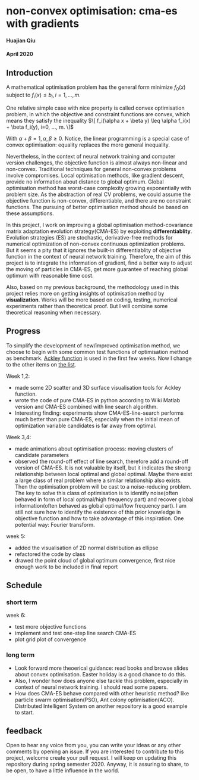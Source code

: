 # non-convex optimisation: cma-es with gradients
#### Huajian Qiu
#### April 2020


## Introduction
A mathematical optimisation problem has the general form 
minimize $f_0(x)$
subject to $f_i(x) \leq b_i, i=1, ..., m.$

One relative simple case with nice property is called convex optimisation problem, in which the objective and constraint functions are convex, which means they satisfy the inequality
$\[ f_i(\alpha x + \beta y) \leq \alpha f_i(x) + \beta f_i(y), i=0, ..., m. \]$

With $\alpha + \beta = 1, \alpha, \beta \geq 0$. Notice, the linear programming is a special case of convex optimisation: equality replaces the more general inequality.

Nevertheless, in the context of neural network training and computer version challenges, the objective function is almost always non-linear and non-convex. Traditional techniques for general non-convex problems involve compromises. Local optimisation methods, like gradient descent, provide no information about distance to global optimum. Global optimisation method has worst-case complexity growing exponentially with problem size. As the abstraction of real CV problems, we could assume the objective function is non-convex, differentiable, and there are no constraint functions. The pursuing of better optimisation method should be based on these assumptions. 

In this project, I work on improving a global optimisation method-covariance matrix adaptation evolution strategy(CMA-ES) by exploiting **differentiablity**. Evolution strategies (ES) are stochastic, derivative-free methods for numerical optimization of non-convex continuous optimization problems. But it seems a pity that it ignores the built-in differentiablity of objective function in the context of neural network training. Therefore, the aim of this project is to integrate the information of gradient, find a better way to adjust the moving of particles in CMA-ES, get more guarantee of reaching global optimum with reasonable time cost. 

Also, based on my previous background, the methodology used in this project relies more on getting insights of optimisation method by **visualization**. Works will be more based on coding, testing, numerical experiments rather than theoretical proof. But I will combine some theoretical reasoning when necessary.  

## Progress
To simplify the development of new/improved optimisation method, we choose to begin with some common test functions of optimisation method as benchmark. [Ackley function](https://en.wikipedia.org/wiki/Ackley_function) is used in the first few weeks. Now I change to the other items on [the list](https://www.sfu.ca/~ssurjano/optimization.html).

Week 1,2: 
- made some 2D scatter and 3D surface visualisation tools for Ackley function. 
- wrote the code of pure CMA-ES in python according to Wiki Matlab version and CMA-ES combined with line search algorithm.
- Interesting finding: experiments show CMA-ES-line-search performs much better than pure CMA-ES, especially when the initial mean of optimization variable candidates is far away from optimal.   

Week 3,4:
- made animations about optimisation process: moving clusters of candidate parameters
- observed the round-off effect of line search, therefore add a round-off version of CMA-ES. It is not valuable by itself, but it indicates the strong relationship between local optimal and global optimal. Maybe there exist a large class of real problem where a similar relationship also exists. Then the optimisation problem will be cast to a noise-reducing problem. The key to solve this class of optimisation is to identify noise(often behaved in form of local optimal/high frequency part) and recover global information(often behaved as global optimal/low frequency part). I am still not sure how to identify the existence of this prior knowledge in objective function and how to take advantage of this inspiration. One potential way: Fourier transform.    

week 5:
- added the visualisation of 2D normal distribution as ellipse
- refactored the code by class
- drawed the point cloud of global optimum convergence, first nice enough work to be included in final report 


## Schedule
### short term
week 6:
- test more objective functions
- implement and test one-step line search CMA-ES
- plot grid plot of convergence


### long term
- Look forward more theoerical guidance: read books and browse slides about convex optimisation. Easter holiday is a good chance to do this.
- Also, I wonder how does anyone else tackle this problem, especially in context of neural network training. I should read some papers.
- How does CMA-ES behave compared with other heuristic method? like particle swarm optimisation(PSO), Ant colony optimisation(ACO). Distributed Intelligent System on another repository is a good example to start.


## feedback
Open to hear any voice from you, you can write your ideas or any other comments by opening an issue. If you are interested to contribute to this project, welcome create your pull request. I will keep on updating this repository during spring semester 2020. Anyway, it is assuring to share, to be open, to have a little influence in the world.

